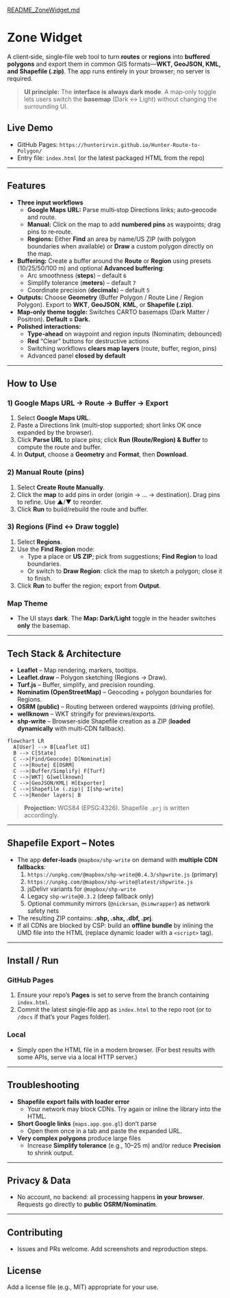 [README_ZoneWidget.md](https://github.com/user-attachments/files/22957848/README_ZoneWidget.md)

# Zone Widget

A client‑side, single‑file web tool to turn **routes** or **regions** into **buffered polygons** and export them in common GIS formats—**WKT, GeoJSON, KML, and Shapefile (.zip)**. The app runs entirely in your browser; no server is required.

> **UI principle:** The **interface is always dark mode**. A map‑only toggle lets users switch the **basemap** (Dark ↔ Light) without changing the surrounding UI.

## Live Demo

- GitHub Pages: `https://hunterirvin.github.io/Hunter-Route-to-Polygon/`
- Entry file: `index.html` (or the latest packaged HTML from the repo)

---

## Features

- **Three input workflows**
  - **Google Maps URL:** Parse multi‑stop Directions links; auto‑geocode and route.
  - **Manual:** Click on the map to add **numbered pins** as waypoints; drag pins to re‑route.
  - **Regions:** Either **Find** an area by name/US ZIP (with polygon boundaries when available) or **Draw** a custom polygon directly on the map.
- **Buffering:** Create a buffer around the **Route** or **Region** using presets (10/25/50/100 m) and optional **Advanced buffering**:
  - Arc smoothness (**steps**) – default `6`
  - Simplify tolerance (**meters**) – default `7`
  - Coordinate precision (**decimals**) – default `5`
- **Outputs:** Choose **Geometry** (Buffer Polygon / Route Line / Region Polygon). Export to **WKT**, **GeoJSON**, **KML**, or **Shapefile (.zip)**.
- **Map‑only theme toggle:** Switches CARTO basemaps (Dark Matter / Positron). **Default = Dark.**
- **Polished interactions:**
  - **Type‑ahead** on waypoint and region inputs (Nominatim; debounced)
  - **Red** “Clear” buttons for destructive actions
  - Switching workflows **clears map layers** (route, buffer, region, pins)
  - Advanced panel **closed by default**

---

## How to Use

### 1) Google Maps URL → Route → Buffer → Export
1. Select **Google Maps URL**.
2. Paste a Directions link (multi‑stop supported; short links OK once expanded by the browser).
3. Click **Parse URL** to place pins; click **Run (Route/Region) & Buffer** to compute the route and buffer.
4. In **Output**, choose a **Geometry** and **Format**, then **Download**.

### 2) Manual Route (pins)
1. Select **Create Route Manually**.
2. Click the **map** to add pins in order (origin → … → destination). Drag pins to refine. Use ▲/▼ to reorder.
3. Click **Run** to build/rebuild the route and buffer.

### 3) Regions (Find ↔ Draw toggle)
1. Select **Regions**.
2. Use the **Find Region** mode:
   - Type a place or **US ZIP**; pick from suggestions; **Find Region** to load boundaries.
   - Or switch to **Draw Region**: click the map to sketch a polygon; close it to finish.
3. Click **Run** to buffer the region; export from **Output**.

### Map Theme
- The UI stays **dark**. The **Map: Dark/Light** toggle in the header switches **only** the basemap.

---

## Tech Stack & Architecture

- **Leaflet** – Map rendering, markers, tooltips.
- **Leaflet.draw** – Polygon sketching (Regions → Draw).
- **Turf.js** – Buffer, simplify, and precision rounding.
- **Nominatim (OpenStreetMap)** – Geocoding + polygon boundaries for Regions.
- **OSRM (public)** – Routing between ordered waypoints (driving profile).
- **wellknown** – WKT stringify for previews/exports.
- **shp‑write** – Browser‑side Shapefile creation as a ZIP (**loaded dynamically** with multi‑CDN fallback).

```mermaid
flowchart LR
  A[User] --> B[Leaflet UI]
  B --> C[State]
  C -->|Find/Geocode| D[Nominatim]
  C -->|Route| E[OSRM]
  C -->|Buffer/Simplify| F[Turf]
  C -->|WKT| G[wellknown]
  C -->|GeoJSON/KML| H[Exporter]
  C -->|Shapefile (.zip)| I[shp-write]
  C -->|Render layers| B
```

> **Projection:** WGS84 (EPSG:4326). Shapefile `.prj` is written accordingly.

---

## Shapefile Export – Notes

- The app **defer‑loads** `@mapbox/shp-write` on demand with **multiple CDN fallbacks**:
  1. `https://unpkg.com/@mapbox/shp-write@0.4.3/shpwrite.js` (primary)
  2. `https://unpkg.com/@mapbox/shp-write@latest/shpwrite.js`
  3. jsDelivr variants for `@mapbox/shp-write`
  4. Legacy `shp-write@0.3.2` (deep fallback only)
  5. Optional community mirrors (`@nickrsan`, `@simwrapper`) as network safety nets
- The resulting ZIP contains: **.shp, .shx, .dbf, .prj**.
- If all CDNs are blocked by CSP: build an **offline bundle** by inlining the UMD file into the HTML (replace dynamic loader with a `<script>` tag).

---

## Install / Run

### GitHub Pages
1. Ensure your repo’s **Pages** is set to serve from the branch containing `index.html`.
2. Commit the latest single‑file app as `index.html` to the repo root (or to `/docs` if that’s your Pages folder).

### Local
- Simply open the HTML file in a modern browser. (For best results with some APIs, serve via a local HTTP server.)

---

## Troubleshooting

- **Shapefile export fails with loader error**
  - Your network may block CDNs. Try again or inline the library into the HTML.
- **Short Google links** (`maps.app.goo.gl`) don’t parse
  - Open them once in a tab and paste the expanded URL.
- **Very complex polygons** produce large files
  - Increase **Simplify tolerance** (e.g., 10–25 m) and/or reduce **Precision** to shrink output.

---

## Privacy & Data
- No account, no backend: all processing happens **in your browser**. Requests go directly to **public OSRM/Nominatim**.

---

## Contributing
- Issues and PRs welcome. Add screenshots and reproduction steps.

## License
Add a license file (e.g., MIT) appropriate for your use.

